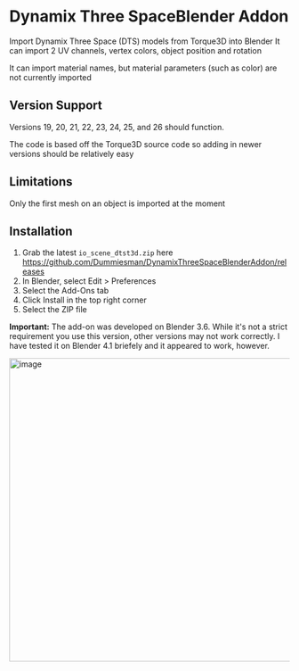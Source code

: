 # Dynamix Three SpaceBlender Addon
Import Dynamix Three Space (DTS) models from Torque3D into Blender
It can import 2 UV channels, vertex colors, object position and rotation

It can import material names, but material parameters (such as color) are not currently imported

## Version Support
Versions 19, 20, 21, 22, 23, 24, 25, and 26 should function.

The code is based off the Torque3D source code so adding in newer versions should be relatively easy

## Limitations
Only the first mesh on an object is imported at the moment

## Installation
1. Grab the latest `io_scene_dtst3d.zip` here https://github.com/Dummiesman/DynamixThreeSpaceBlenderAddon/releases
2. In Blender, select Edit > Preferences
3. Select the Add-Ons tab
4. Click Install in the top right corner
5. Select the ZIP file


**Important:** The add-on was developed on Blender 3.6. While it's not a strict requirement you use this version, other versions may not work correctly. I have tested it on Blender 4.1 briefely and it appeared to work, however.


<img width="916" height="544" alt="image" src="https://github.com/user-attachments/assets/9eb9d512-53ef-4617-80b3-70c86c095977" />
